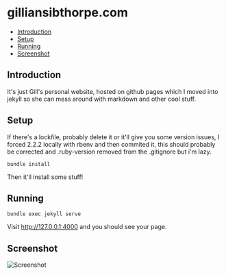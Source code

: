 # gilliansibthorpe.com

* [Introduction](#introduction)
* [Setup](#setup)
* [Running](#running)
* [Screenshot](#screenshot)

## Introduction

It's just Gill's personal website, hosted on github pages which I moved into jekyll so she can mess around with markdown and other cool stuff.

## Setup

If there's a lockfile, probably delete it or it'll give you some version issues, I forced 2.2.2 locally with rbenv and then commited it, this should probably be corrected and .ruby-version removed from the .gitignore but i'm lazy.

```
bundle install
```

Then it'll install some stuff!

## Running

```
bundle exec jekyll serve
```

Visit http://127.0.0.1:4000 and you should see your page.

## Screenshot

![Screenshot](https://www.dropbox.com/s/2dltoi3bcih3l05/Screenshot%202016-06-16%2008.26.50.png?dl=0)
